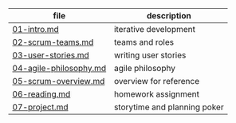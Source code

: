 file | description
-----|------------
[01-intro.md](./01-intro.md) | iterative development
[02-scrum-teams.md](./02-scrum-teams.md) | teams and roles
[03-user-stories.md](./03-user-stories.md) | writing user stories
[04-agile-philosophy.md](./04-agile-philosophy.md) | agile philosophy
[05-scrum-overview.md](./05-scrum-overview.md) | overview for reference
[06-reading.md](./06-reading.md) | homework assignment
[07-project.md](./07-project.md) | storytime and planning poker
